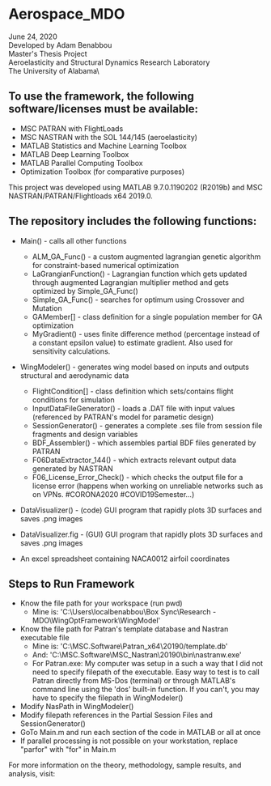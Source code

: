 # Aerospace_MDO
June 24, 2020\
Developed by Adam Benabbou\
Master's Thesis Project\
Aeroelasticity and Structural Dynamics Research Laboratory\
The University of Alabama\

## To use the framework, the following software/licenses must be available:
- MSC PATRAN with FlightLoads
- MSC NASTRAN with the SOL 144/145 (aeroelasticity)
- MATLAB Statistics and Machine Learning Toolbox
- MATLAB Deep Learning Toolbox
- MATLAB Parallel Computing Toolbox
- Optimization Toolbox (for comparative purposes)

This project was developed using MATLAB 9.7.0.1190202 (R2019b) and MSC NASTRAN/PATRAN/Flightloads x64 2019.0. 

## The repository includes the following functions:
- Main() - calls all other functions
  - ALM_GA_Func() - a custom augmented lagrangian genetic algorithm for constraint-based numerical optimization
  - LaGrangianFunction() - Lagrangian function which gets updated through augmented Lagrangian multiplier method and gets optimized by Simple_GA_Func()
  - Simple_GA_Func() - searches for optimum using Crossover and Mutation 
  - GAMember[] - class definition for a single population member for GA optimization
  - MyGradient() - uses finite difference method (percentage instead of a constant epsilon value) to estimate gradient. Also used for sensitivity calculations.
- WingModeler() - generates wing model based on inputs and outputs structural and aerodynamic data
  - FlightCondition[] - class definition which sets/contains flight conditions for simulation
  - InputDataFileGenerator() - loads a .DAT file with input values (referenced by PATRAN's model for parametic design)
  - SessionGenerator() - generates a complete .ses file from session file fragments and design variables
  - BDF_Assembler() - which assembles partial BDF files generated by PATRAN
  - F06DataExtractor_144() - which extracts relevant output data generated by NASTRAN
  - F06_License_Error_Check() - which checks the output file for a license error (happens when working on unreliable networks such as on VPNs. #CORONA2020 #COVID19Semester...)

- DataVisualizer()   - (code) GUI program that rapidly plots 3D surfaces and saves .png images
- DataVisualizer.fig - (GUI) GUI program that rapidly plots 3D surfaces and saves .png images
- An excel spreadsheet containing NACA0012 airfoil coordinates

## Steps to Run Framework
- Know the file path for your workspace (run pwd) 
  - Mine is: 'C:\Users\localbenabbou\Box Sync\Research - MDO\WingOptFramework\WingModel'
- Know the file path for Patran's template database and Nastran executable file
  - Mine is: 'C:\\MSC.Software\\Patran_x64\\20190/template.db'
  - And: 'C:\MSC.Software\MSC_Nastran\20190\bin\nastranw.exe'
  - For Patran.exe: My computer was setup in a such a way that I did not need to specify filepath of the executable. Easy way to test is to call Patran directly from MS-Dos (terminal) or through MATLAB's command line using the 'dos' built-in function. If you can't, you may have to specify the filepath in WingModeler()
- Modify NasPath in WingModeler()
- Modify filepath references in the Partial Session Files and SessionGenerator()
- GoTo Main.m and run each section of the code in MATLAB or all at once
- If parallel processing is not possible on your workstation, replace "parfor" with "for" in Main.m

For more information on the theory, methodology, sample results, and analysis, visit: <link for thesis document > 
